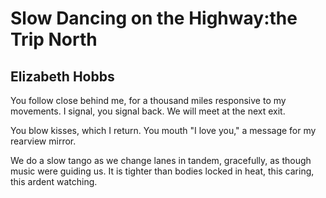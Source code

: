 # Slow Dancing on the Highway:the Trip North
## Elizabeth Hobbs
You follow close behind me,
for a thousand miles responsive to my movements.
I signal, you signal back. We will meet at the next exit.

You blow kisses, which I return.
You mouth "I love you," a message for my rearview mirror.

We do a slow tango as we change lanes in tandem,
gracefully, as though music were guiding us.
It is tighter than bodies locked in heat,
this caring, this ardent watching.